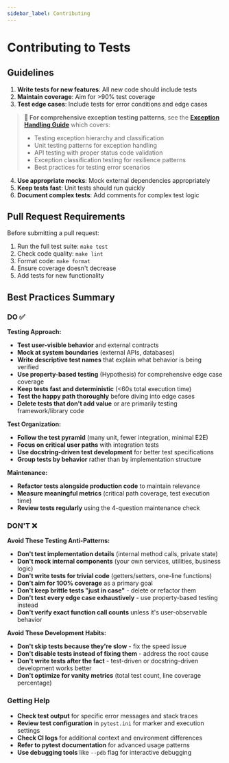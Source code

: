 ```yaml
---
sidebar_label: Contributing
---
```


# Contributing to Tests

## Guidelines

1. **Write tests for new features**: All new code should include tests
2. **Maintain coverage**: Aim for >90% test coverage
3. **Test edge cases**: Include tests for error conditions and edge cases

> **📖 For comprehensive exception testing patterns**, see the **[Exception Handling Guide](../developer/EXCEPTION_HANDLING.md)** which covers:
> - Testing exception hierarchy and classification
> - Unit testing patterns for exception handling
> - API testing with proper status code validation
> - Exception classification testing for resilience patterns
> - Best practices for testing error scenarios
4. **Use appropriate mocks**: Mock external dependencies appropriately
5. **Keep tests fast**: Unit tests should run quickly
6. **Document complex tests**: Add comments for complex test logic

## Pull Request Requirements

Before submitting a pull request:

1. Run the full test suite: `make test`
2. Check code quality: `make lint`
3. Format code: `make format`
4. Ensure coverage doesn't decrease
5. Add tests for new functionality

## Best Practices Summary

### DO ✅

**Testing Approach:**
- **Test user-visible behavior** and external contracts
- **Mock at system boundaries** (external APIs, databases)
- **Write descriptive test names** that explain what behavior is being verified
- **Use property-based testing** (Hypothesis) for comprehensive edge case coverage
- **Keep tests fast and deterministic** (<60s total execution time)
- **Test the happy path thoroughly** before diving into edge cases
- **Delete tests that don't add value** or are primarily testing framework/library code

**Test Organization:**
- **Follow the test pyramid** (many unit, fewer integration, minimal E2E)
- **Focus on critical user paths** with integration tests
- **Use docstring-driven test development** for better test specifications
- **Group tests by behavior** rather than by implementation structure

**Maintenance:**
- **Refactor tests alongside production code** to maintain relevance
- **Measure meaningful metrics** (critical path coverage, test execution time)
- **Review tests regularly** using the 4-question maintenance check

### DON'T ❌

**Avoid These Testing Anti-Patterns:**
- **Don't test implementation details** (internal method calls, private state)
- **Don't mock internal components** (your own services, utilities, business logic)
- **Don't write tests for trivial code** (getters/setters, one-line functions)
- **Don't aim for 100% coverage** as a primary goal
- **Don't keep brittle tests "just in case"** - delete or refactor them
- **Don't test every edge case exhaustively** - use property-based testing instead
- **Don't verify exact function call counts** unless it's user-observable behavior

**Avoid These Development Habits:**
- **Don't skip tests because they're slow** - fix the speed issue
- **Don't disable tests instead of fixing them** - address the root cause
- **Don't write tests after the fact** - test-driven or docstring-driven development works better
- **Don't optimize for vanity metrics** (total test count, line coverage percentage)

### Getting Help

- **Check test output** for specific error messages and stack traces
- **Review test configuration** in `pytest.ini` for marker and execution settings
- **Check CI logs** for additional context and environment differences  
- **Refer to pytest documentation** for advanced usage patterns
- **Use debugging tools** like `--pdb` flag for interactive debugging
